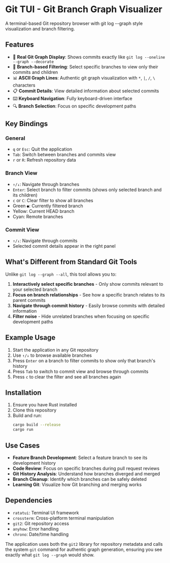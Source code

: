# Git TUI - Git Branch Graph Visualizer

A terminal-based Git repository browser with git log --graph style visualization and branch filtering.

## Features

- 🌳 **Real Git Graph Display**: Shows commits exactly like `git log --oneline --graph --decorate`
- 🎯 **Branch-based Filtering**: Select specific branches to view only their commits and children
- 📊 **ASCII Graph Lines**: Authentic git graph visualization with `*`, `|`, `/`, `\` characters
- 📋 **Commit Details**: View detailed information about selected commits
- ⌨️ **Keyboard Navigation**: Fully keyboard-driven interface
- 🔍 **Branch Selection**: Focus on specific development paths

## Key Bindings

### General
- `q` or `Esc`: Quit the application
- `Tab`: Switch between branches and commits view
- `r` or `R`: Refresh repository data

### Branch View
- `↑/↓`: Navigate through branches
- `Enter`: Select branch to filter commits (shows only selected branch and its children)
- `c` or `C`: Clear filter to show all branches
- Green `●`: Currently filtered branch
- Yellow: Current HEAD branch
- Cyan: Remote branches

### Commit View
- `↑/↓`: Navigate through commits
- Selected commit details appear in the right panel

## What's Different from Standard Git Tools

Unlike `git log --graph --all`, this tool allows you to:
1. **Interactively select specific branches** - Only show commits relevant to your selected branch
2. **Focus on branch relationships** - See how a specific branch relates to its parent commits
3. **Navigate through commit history** - Easily browse commits with detailed information
4. **Filter noise** - Hide unrelated branches when focusing on specific development paths

## Example Usage

1. Start the application in any Git repository
2. Use `↑/↓` to browse available branches
3. Press `Enter` on a branch to filter commits to show only that branch's history
4. Press `Tab` to switch to commit view and browse through commits
5. Press `c` to clear the filter and see all branches again

## Installation

1. Ensure you have Rust installed
2. Clone this repository
3. Build and run:
   ```bash
   cargo build --release
   cargo run
   ```

## Use Cases

- **Feature Branch Development**: Select a feature branch to see its development history
- **Code Review**: Focus on specific branches during pull request reviews  
- **Git History Analysis**: Understand how branches diverged and merged
- **Branch Cleanup**: Identify which branches can be safely deleted
- **Learning Git**: Visualize how Git branching and merging works

## Dependencies

- `ratatui`: Terminal UI framework
- `crossterm`: Cross-platform terminal manipulation
- `git2`: Git repository access
- `anyhow`: Error handling
- `chrono`: Date/time handling

The application uses both the `git2` library for repository metadata and calls the system `git` command for authentic graph generation, ensuring you see exactly what `git log --graph` would show.
